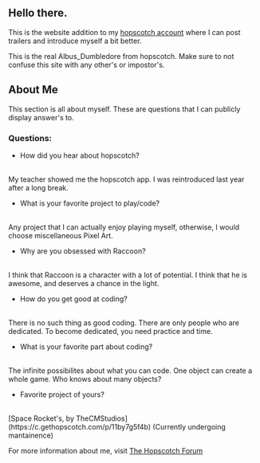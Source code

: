 ## Hello there.

This is the website addition to my  [hopscotch account](https://awesome-e.github.io/hs-tools/explore-channel/user.html?u=5zmt7t-1kww_78-48iftsoruk_3jsvat8rld_2wya8p2!1pwl!2rrvu6iagp_264f&channel=Published) where I can post trailers and introduce myself a bit better.

This is the real Albus_Dumbledore from hopscotch. Make sure to not confuse this site with any other's or impostor's.

## About Me

This section is all about myself. These are questions that I can publicly display answer's to.

### Questions: 

- How did you hear about hopscotch? 
<br>
My teacher showed me the hopscotch app. I was reintroduced last year after a long break.

- What is your favorite project to play/code? 
<br>
Any project that I can actually enjoy playing myself, otherwise, I would choose miscellaneous Pixel Art.

- Why are you obsessed with Raccoon? 
<br>
I think that Raccoon is a character with a lot of potential. I think that he is awesome, and deserves a chance in the light.

- How do you get good at coding? 
<br>
There is no such thing as good coding. There are only people who are dedicated. To become dedicated, you need practice and time.

- What is your favorite part about coding? 
<br>
The infinite possibilites about what you can code. One object can create a whole game. Who knows about many objects?

- Favorite project of yours? 
<br>
[Space Rocket's, by TheCMStudios](https://c.gethopscotch.com/p/11by7g5f4b) (Currently undergoing mantainence)


For more information about me, visit [The Hopscotch Forum](https://forum.gethopscotch.com/)
